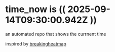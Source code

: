 # time_now is (( 2025-09-14T09:30:00.942Z ))

an automated repo that shows the currnent time

inspired by [breakingheatmap](https://github.com/breakingheatmap/breakingheatmap)